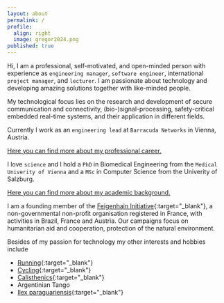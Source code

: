 ```yaml
---
layout: about
permalink: /
profile:
  align: right
  image: gregor2024.png
published: true
---
```


  Hi, I am a professional, self-motivated, and open-minded person with experience as `engineering manager`, `software engineer`, international `project manager`, and `lecturer`. I am passionate about technology and developing amazing solutions together with like-minded people. 

  My technological focus lies on the research and development of secure communication and connectivity, (bio-)signal-processing, safety-critical embedded real-time systems, and their application in different fields. 

  
  Currently I work as an `engineering lead` at `Barracuda Networks` in Vienna, Austria.

  [Here you can find more about my professional career.](https://gregorkoenig.github.io/professional)  

  
  I love `science` and I hold a `PhD` in Biomedical Engineering from the `Medical Univerity of Vienna` and a `MSc` in Computer Science from the Univerity of Salzburg.

  [Here you can find more about my academic background.](https://gregorkoenig.github.io/academic)  

  
  I am a founding member of the [Feigenhain Initiative](https://feigenhain.org){:target="_blank"}, a non-governmental non-profit organisation registered in France, with activities in Brazil, France and Austria. Our campaigns focus on humanitarian aid and cooperation, protection of the natural environment.

  
  Besides of my passion for technology my other interests and hobbies include
  - [Running](https://www.strava.com/athletes/mrgregor){:target="_blank"}
  - [Cycling](https://www.zwift.com/eu/athlete/61ae74ef-85af-47df-ae48-9f0ef028e34b){:target="_blank"}
  - [Calisthenics](https://stevenlow.org/overcoming-gravity/){:target="_blank"}
  - Argentinian Tango
  - [Ilex paraguariensis](https://en.wikipedia.org/wiki/Yerba_mate){:target="_blank"}
